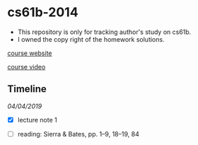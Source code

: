 # cs61b-2014
- This repository is only for tracking author's study on cs61b. 
- I owned the copy right of the homework solutions.

[course website](https://people.eecs.berkeley.edu/~jrs/61b/)

[course video](http://www.infocobuild.com/education/audio-video-courses/computer-science/CS61B-Spring2014-Berkeley/lecture-03.html)

Timeline
------

*04/04/2019*
- [x] lecture note 1
- [ ] reading: Sierra & Bates, pp. 1–9, 18–19, 84

